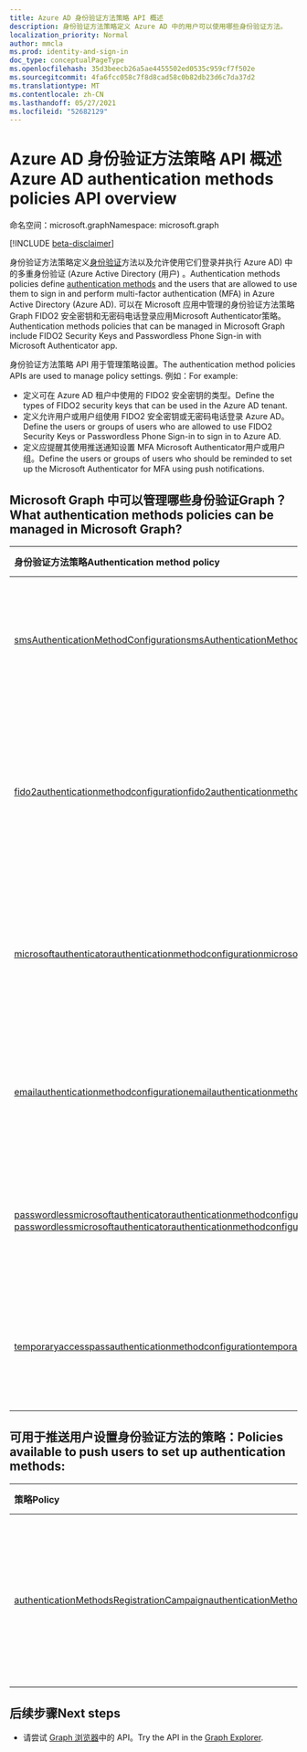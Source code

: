 ```yaml
---
title: Azure AD 身份验证方法策略 API 概述
description: 身份验证方法策略定义 Azure AD 中的用户可以使用哪些身份验证方法。
localization_priority: Normal
author: mmcla
ms.prod: identity-and-sign-in
doc_type: conceptualPageType
ms.openlocfilehash: 35d3beecb26a5ae4455502ed0535c959cf7f502e
ms.sourcegitcommit: 4fa6fcc058c7f8d8cad58c0b82db23d6c7da37d2
ms.translationtype: MT
ms.contentlocale: zh-CN
ms.lasthandoff: 05/27/2021
ms.locfileid: "52682129"
---
```

# <a name="azure-ad-authentication-methods-policies-api-overview"></a><span data-ttu-id="db457-103">Azure AD 身份验证方法策略 API 概述</span><span class="sxs-lookup"><span data-stu-id="db457-103">Azure AD authentication methods policies API overview</span></span>

<span data-ttu-id="db457-104">命名空间：microsoft.graph</span><span class="sxs-lookup"><span data-stu-id="db457-104">Namespace: microsoft.graph</span></span>

[!INCLUDE [beta-disclaimer](../../includes/beta-disclaimer.md)]

<span data-ttu-id="db457-105">身份验证方法策略定义[身份验证](/azure/active-directory/authentication/concept-authentication-methods)方法以及允许使用它们登录并执行 Azure AD) 中的多重身份验证 (Azure Active Directory (用户) 。</span><span class="sxs-lookup"><span data-stu-id="db457-105">Authentication methods policies define [authentication methods](/azure/active-directory/authentication/concept-authentication-methods) and the users that are allowed to use them to sign in and perform multi-factor authentication (MFA) in Azure Active Directory (Azure AD).</span></span> <span data-ttu-id="db457-106">可以在 Microsoft 应用中管理的身份验证方法策略Graph FIDO2 安全密钥和无密码电话登录应用Microsoft Authenticator策略。</span><span class="sxs-lookup"><span data-stu-id="db457-106">Authentication methods policies that can be managed in Microsoft Graph include FIDO2 Security Keys and Passwordless Phone Sign-in with Microsoft Authenticator app.</span></span>

<span data-ttu-id="db457-107">身份验证方法策略 API 用于管理策略设置。</span><span class="sxs-lookup"><span data-stu-id="db457-107">The authentication method policies APIs are used to manage policy settings.</span></span> <span data-ttu-id="db457-108">例如：</span><span class="sxs-lookup"><span data-stu-id="db457-108">For example:</span></span>

* <span data-ttu-id="db457-109">定义可在 Azure AD 租户中使用的 FIDO2 安全密钥的类型。</span><span class="sxs-lookup"><span data-stu-id="db457-109">Define the types of FIDO2 security keys that can be used in the Azure AD tenant.</span></span>
* <span data-ttu-id="db457-110">定义允许用户或用户组使用 FIDO2 安全密钥或无密码电话登录 Azure AD。</span><span class="sxs-lookup"><span data-stu-id="db457-110">Define the users or groups of users who are allowed to use FIDO2 Security Keys or Passwordless Phone Sign-in to sign in to Azure AD.</span></span>
* <span data-ttu-id="db457-111">定义应提醒其使用推送通知设置 MFA Microsoft Authenticator用户或用户组。</span><span class="sxs-lookup"><span data-stu-id="db457-111">Define the users or groups of users who should be reminded to set up the Microsoft Authenticator for MFA using push notifications.</span></span>

## <a name="what-authentication-methods-policies-can-be-managed-in-microsoft-graph"></a><span data-ttu-id="db457-112">Microsoft Graph 中可以管理哪些身份验证Graph？</span><span class="sxs-lookup"><span data-stu-id="db457-112">What authentication methods policies can be managed in Microsoft Graph?</span></span>

|<span data-ttu-id="db457-113">身份验证方法策略</span><span class="sxs-lookup"><span data-stu-id="db457-113">Authentication method policy</span></span>       | <span data-ttu-id="db457-114">说明</span><span class="sxs-lookup"><span data-stu-id="db457-114">Description</span></span> |
|:---------------------------|:------------|
|[<span data-ttu-id="db457-115">smsAuthenticationMethodConfiguration</span><span class="sxs-lookup"><span data-stu-id="db457-115">smsAuthenticationMethodConfiguration</span></span>](smsAuthenticationMethodConfiguration.md)| <span data-ttu-id="db457-116">定义可以在 Azure AD 租户上使用短信的用户。</span><span class="sxs-lookup"><span data-stu-id="db457-116">Define users who can use Text Message on the Azure AD tenant.</span></span>|
|[<span data-ttu-id="db457-117">fido2authenticationmethodconfiguration</span><span class="sxs-lookup"><span data-stu-id="db457-117">fido2authenticationmethodconfiguration</span></span>](fido2authenticationmethodconfiguration.md)| <span data-ttu-id="db457-118">定义 FIDO2 安全密钥限制以及可以使用它们登录到 Azure AD 的用户。</span><span class="sxs-lookup"><span data-stu-id="db457-118">Define FIDO2 security key restrictions and users who can use them to sign in to Azure AD.</span></span>|
|[<span data-ttu-id="db457-119">microsoftauthenticatorauthenticationmethodconfiguration</span><span class="sxs-lookup"><span data-stu-id="db457-119">microsoftauthenticatorauthenticationmethodconfiguration</span></span>](microsoftauthenticatorauthenticationmethodconfiguration.md)|<span data-ttu-id="db457-120">定义可以在 Azure AD Microsoft Authenticator使用租户的用户。</span><span class="sxs-lookup"><span data-stu-id="db457-120">Define users who can use Microsoft Authenticator on the Azure AD tenant.</span></span>|
|[<span data-ttu-id="db457-121">emailauthenticationmethodconfiguration</span><span class="sxs-lookup"><span data-stu-id="db457-121">emailauthenticationmethodconfiguration</span></span>](emailauthenticationmethodconfiguration.md)|<span data-ttu-id="db457-122">定义可以在 Azure AD 租户上使用电子邮件 OTP 的用户。</span><span class="sxs-lookup"><span data-stu-id="db457-122">Define users who can use email OTP on the Azure AD tenant.</span></span>|
|<span data-ttu-id="db457-123">[passwordlessmicrosoftauthenticatorauthenticationmethodconfiguration (](passwordlessmicrosoftauthenticatorauthenticationmethodconfiguration.md) 弃) </span><span class="sxs-lookup"><span data-stu-id="db457-123">[passwordlessmicrosoftauthenticatorauthenticationmethodconfiguration](passwordlessmicrosoftauthenticatorauthenticationmethodconfiguration.md) (deprecated)</span></span>|<span data-ttu-id="db457-124">定义可以使用无密码登录电话登录 Azure AD 的用户。</span><span class="sxs-lookup"><span data-stu-id="db457-124">Define users who can use Passwordless Phone Sign-in to sign in to Azure AD.</span></span>|
|[<span data-ttu-id="db457-125">temporaryaccesspassauthenticationmethodconfiguration</span><span class="sxs-lookup"><span data-stu-id="db457-125">temporaryaccesspassauthenticationmethodconfiguration</span></span>](temporaryaccesspassauthenticationmethodconfiguration.md)|<span data-ttu-id="db457-126">定义可以使用临时访问通道登录 Azure AD 的用户。</span><span class="sxs-lookup"><span data-stu-id="db457-126">Define users who can use Temporary Access Pass to sign in to Azure AD.</span></span>|

## <a name="policies-available-to-push-users-to-set-up-authentication-methods"></a><span data-ttu-id="db457-127">可用于推送用户设置身份验证方法的策略：</span><span class="sxs-lookup"><span data-stu-id="db457-127">Policies available to push users to set up authentication methods:</span></span>
|<span data-ttu-id="db457-128">策略</span><span class="sxs-lookup"><span data-stu-id="db457-128">Policy</span></span>       | <span data-ttu-id="db457-129">说明</span><span class="sxs-lookup"><span data-stu-id="db457-129">Description</span></span> |
|:---------------------------|:------------|
|[<span data-ttu-id="db457-130">authenticationMethodsRegistrationCampaign</span><span class="sxs-lookup"><span data-stu-id="db457-130">authenticationMethodsRegistrationCampaign</span></span>](authenticationmethodsregistrationcampaign.md)| <span data-ttu-id="db457-131">定义应提醒其设置身份验证方法的用户 (仅支持Microsoft Authenticator) 。</span><span class="sxs-lookup"><span data-stu-id="db457-131">Define users who should be reminded to set up an authentication method (only supported for the Microsoft Authenticator).</span></span>|

## <a name="next-steps"></a><span data-ttu-id="db457-132">后续步骤</span><span class="sxs-lookup"><span data-stu-id="db457-132">Next steps</span></span>

* <span data-ttu-id="db457-133">请尝试 [Graph 浏览器](https://developer.microsoft.com/graph/graph-explorer)中的 API。</span><span class="sxs-lookup"><span data-stu-id="db457-133">Try the API in the [Graph Explorer](https://developer.microsoft.com/graph/graph-explorer).</span></span>
